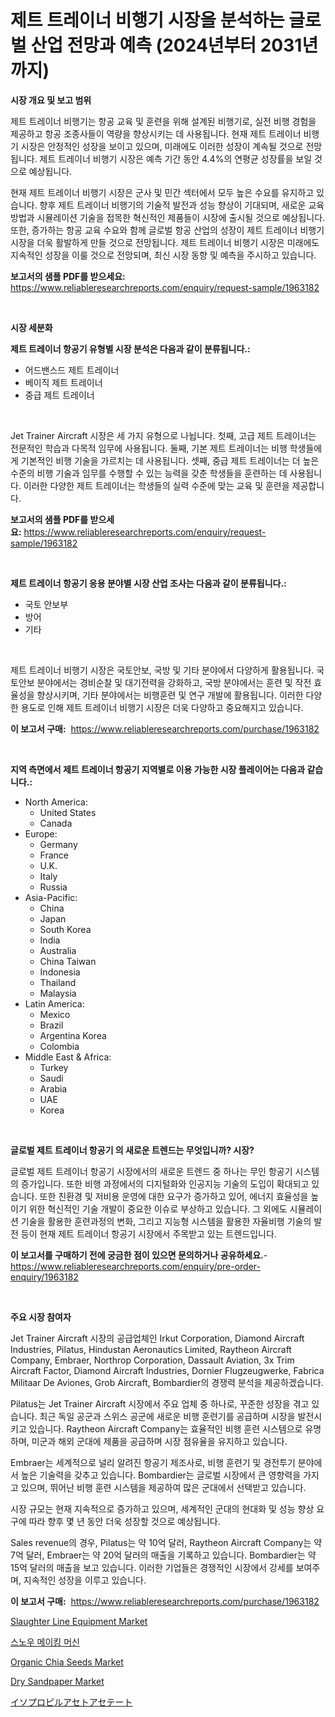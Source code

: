 <p><h1>제트 트레이너 비행기 시장을 분석하는 글로벌 산업 전망과 예측 (2024년부터 2031년까지)</h1></p><p><strong>시장 개요 및 보고 범위</strong></p>
<p><p>제트 트레이너 비행기는 항공 교육 및 훈련을 위해 설계된 비행기로, 실전 비행 경험을 제공하고 항공 조종사들이 역량을 향상시키는 데 사용됩니다. 현재 제트 트레이너 비행기 시장은 안정적인 성장을 보이고 있으며, 미래에도 이러한 성장이 계속될 것으로 전망됩니다. 제트 트레이너 비행기 시장은 예측 기간 동안 4.4%의 연평균 성장률을 보일 것으로 예상됩니다. </p><p>현재 제트 트레이너 비행기 시장은 군사 및 민간 섹터에서 모두 높은 수요를 유지하고 있습니다. 향후 제트 트레이너 비행기의 기술적 발전과 성능 향상이 기대되며, 새로운 교육 방법과 시뮬레이션 기술을 접목한 혁신적인 제품들이 시장에 출시될 것으로 예상됩니다. 또한, 증가하는 항공 교육 수요와 함께 글로벌 항공 산업의 성장이 제트 트레이너 비행기 시장을 더욱 활발하게 만들 것으로 전망됩니다. 제트 트레이너 비행기 시장은 미래에도 지속적인 성장을 이룰 것으로 전망되며, 최신 시장 동향 및 예측을 주시하고 있습니다.</p></p>
<p><strong>보고서의 샘플 PDF를 받으세요:</strong> <a href="https://www.reliableresearchreports.com/enquiry/request-sample/1963182">https://www.reliableresearchreports.com/enquiry/request-sample/1963182</a></p>
<p>&nbsp;</p>
<p><strong>시장 세분화</strong></p>
<p><strong>제트 트레이너 항공기 유형별 시장 분석은 다음과 같이 분류됩니다.:</strong></p>
<p><ul><li>어드밴스드 제트 트레이너</li><li>베이직 제트 트레이너</li><li>중급 제트 트레이너</li></ul></p>
<p>&nbsp;</p>
<p><p>Jet Trainer Aircraft 시장은 세 가지 유형으로 나뉩니다. 첫째, 고급 제트 트레이너는 전문적인 학습과 다목적 임무에 사용됩니다. 둘째, 기본 제트 트레이너는 비행 학생들에게 기본적인 비행 기술을 가르치는 데 사용됩니다. 셋째, 중급 제트 트레이너는 더 높은 수준의 비행 기술과 임무를 수행할 수 있는 능력을 갖춘 학생들을 훈련하는 데 사용됩니다. 이러한 다양한 제트 트레이너는 학생들의 실력 수준에 맞는 교육 및 훈련을 제공합니다.</p></p>
<p><strong>보고서의 샘플 PDF를 받으세요:</strong>&nbsp;<a href="https://www.reliableresearchreports.com/enquiry/request-sample/1963182">https://www.reliableresearchreports.com/enquiry/request-sample/1963182</a></p>
<p>&nbsp;</p>
<p><strong> 제트 트레이너 항공기 응용 분야별 시장 산업 조사는 다음과 같이 분류됩니다.:</strong></p>
<p><ul><li>국토 안보부</li><li>방어</li><li>기타</li></ul></p>
<p>&nbsp;</p>
<p><p>제트 트레이너 비행기 시장은 국토안보, 국방 및 기타 분야에서 다양하게 활용됩니다. 국토안보 분야에서는 경비순찰 및 대기전력을 강화하고, 국방 분야에서는 훈련 및 작전 효율성을 향상시키며, 기타 분야에서는 비행훈련 및 연구 개발에 활용됩니다. 이러한 다양한 용도로 인해 제트 트레이너 비행기 시장은 더욱 다양하고 중요해지고 있습니다.</p></p>
<p><strong>이 보고서 구매:</strong>&nbsp; <a href="https://www.reliableresearchreports.com/purchase/1963182">https://www.reliableresearchreports.com/purchase/1963182</a></p>
<p>&nbsp;</p>
<p><strong>지역 측면에서 제트 트레이너 항공기 지역별로 이용 가능한 시장 플레이어는 다음과 같습니다.:</strong></p>
<p><ul>
    <li>
        North America:
        <ul>
            <li>United States</li>
            <li>Canada</li>
        </ul>
    </li>
    <li>
        Europe:
        <ul>
            <li>Germany</li>
            <li>France</li>
            <li>U.K.</li>
            <li>Italy</li>
            <li>Russia</li>
        </ul>
    </li>
    <li>
        Asia-Pacific:
        <ul>
            <li>China</li>
            <li>Japan</li>
            <li>South Korea</li>
            <li>India</li>
            <li>Australia</li>
            <li>China Taiwan</li>
            <li>Indonesia</li>
            <li>Thailand</li>
            <li>Malaysia</li>
        </ul>
    </li>
    <li>
        Latin America:
        <ul>
            <li>Mexico</li>
            <li>Brazil</li>
            <li>Argentina Korea</li>
            <li>Colombia</li>
        </ul>
    </li>
    <li>
        Middle East & Africa:
        <ul>
            <li>Turkey</li>
            <li>Saudi</li>
            <li>Arabia</li>
            <li>UAE</li>
            <li>Korea</li>
        </ul>
    </li>
    </ul></p>
<p>&nbsp;</p>
<p><strong>글로벌 제트 트레이너 항공기 의 새로운 트렌드는 무엇입니까? 시장?</strong></p>
<p><p>글로벌 제트 트레이너 항공기 시장에서의 새로운 트렌드 중 하나는 무인 항공기 시스템의 증가입니다. 또한 비행 과정에서의 디지털화와 인공지능 기술의 도입이 확대되고 있습니다. 또한 친환경 및 저비용 운영에 대한 요구가 증가하고 있어, 에너지 효율성을 높이기 위한 혁신적인 기술 개발이 중요한 이슈로 부상하고 있습니다. 그 외에도 시뮬레이션 기술을 활용한 훈련과정의 변화, 그리고 지능형 시스템을 활용한 자율비행 기술의 발전 등이 현재 제트 트레이너 항공기 시장에서 주목받고 있는 트렌드입니다.</p></p>
<p><strong>이 보고서를 구매하기 전에 궁금한 점이 있으면 문의하거나 공유하세요.</strong>- <a href="https://www.reliableresearchreports.com/enquiry/pre-order-enquiry/1963182">https://www.reliableresearchreports.com/enquiry/pre-order-enquiry/1963182</a></p>
<p>&nbsp;</p>
<p><strong>주요 시장 참여자</strong></p>
<p><p>Jet Trainer Aircraft 시장의 공급업체인 Irkut Corporation, Diamond Aircraft Industries, Pilatus, Hindustan Aeronautics Limited, Raytheon Aircraft Company, Embraer, Northrop Corporation, Dassault Aviation, 3x Trim Aircraft Factor, Diamond Aircraft Industries, Dornier Flugzeugwerke, Fabrica Militaar De Aviones, Grob Aircraft, Bombardier의 경쟁력 분석을 제공하겠습니다.</p><p>Pilatus는 Jet Trainer Aircraft 시장에서 주요 업체 중 하나로, 꾸준한 성장을 겪고 있습니다. 최근 독일 공군과 스위스 공군에 새로운 비행 훈련기를 공급하며 시장을 발전시키고 있습니다. Raytheon Aircraft Company는 효율적인 비행 훈련 시스템으로 유명하며, 미군과 해외 군대에 제품을 공급하며 시장 점유율을 유지하고 있습니다.</p><p>Embraer는 세계적으로 널리 알려진 항공기 제조사로, 비행 훈련기 및 경전투기 분야에서 높은 기술력을 갖추고 있습니다. Bombardier는 글로벌 시장에서 큰 영향력을 가지고 있으며, 뛰어난 비행 훈련 시스템을 제공하여 많은 군대에서 선택받고 있습니다.</p><p>시장 규모는 현재 지속적으로 증가하고 있으며, 세계적인 군대의 현대화 및 성능 향상 요구에 따라 향후 몇 년 동안 더욱 성장할 것으로 예상됩니다.</p><p>Sales revenue의 경우, Pilatus는 약 10억 달러, Raytheon Aircraft Company는 약 7억 달러, Embraer는 약 20억 달러의 매출을 기록하고 있습니다. Bombardier는 약 15억 달러의 매출을 보고 있습니다. 이러한 기업들은 경쟁적인 시장에서 강세를 보여주며, 지속적인 성장을 이루고 있습니다.</p></p>
<p><strong>이 보고서 구매:</strong>&nbsp;&nbsp;<a href="https://www.reliableresearchreports.com/purchase/1963182">https://www.reliableresearchreports.com/purchase/1963182</a></p>
<p><p><a href="https://scarlet-rocket-c63.notion.site/Slaughter-Line-Equipment-Market-Offer-Valuable-Insights-into-Market-Size-Market-Share-Market-Trend-8958ab6ee70a4779aae23441b5c610d5">Slaughter Line Equipment Market</a></p><p><a href="https://github.com/vsap75a286l/Market-Research-Report-List-1/blob/main/6660322190841.md">스노우 메이킹 머신</a></p><p><a href="https://github.com/GroverBarry/Market-Research-Report-List-4/blob/main/organic-chia-seeds-market.md">Organic Chia Seeds Market</a></p><p><a href="https://github.com/lylyparadise/Market-Research-Report-List-2/blob/main/dry-sandpaper-market.md">Dry Sandpaper Market</a></p><p><a href="https://github.com/joaejkdzgyljvo6/Market-Research-Report-List-1/blob/main/5302161190996.md">イソプロピルアセトアセテート</a></p></p>
